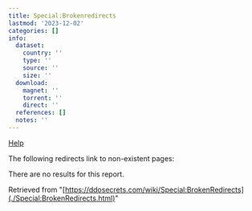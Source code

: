 ```yaml
---
title: Special:Brokenredirects
lastmod: '2023-12-02'
categories: []
info:
  dataset:
    country: ''
    type: ''
    source: ''
    size: ''
  download:
    magnet: ''
    torrent: ''
    direct: ''
  references: []
  notes: ''
---
```




[Help](https://www.mediawiki.org/wiki/Special:MyLanguage/Help:Redirects)

The following redirects link to non-existent pages:

There are no results for this report.

Retrieved from
"[https://ddosecrets.com/wiki/Special:BrokenRedirects](./Special:BrokenRedirects.html)"

